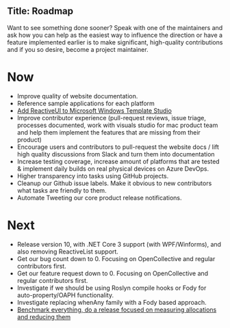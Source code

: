 Title: Roadmap
---

Want to see something done sooner? Speak with one of the maintainers and ask how you can help as the easiest way to influence the direction or have a feature implemented earlier is to make significant, high-quality contributions and if you so desire, become a project maintainer.

# Now
- Improve quality of website documentation.
- Reference sample applications for each platform
- [Add ReactiveUI to Microsoft Windows Template Studio](https://github.com/reactiveui/ReactiveUI/issues/1516)
- Improve contributor experience (pull-request reviews, issue triage, processes documented, work with visuals studio for mac product team and help them implement the features that are missing from their product)
- Encourage users and contributors to pull-request the website docs / lift high quality discussions from Slack and turn them into documentation
- Increase testing coverage, increase amount of platforms that are tested & implement daily builds on real physical devices on Azure DevOps.
- Higher transparency into tasks using GitHub projects.
- Cleanup our Github issue labels. Make it obvious to new contributors what tasks are friendly to them.
- Automate Tweeting our core product release notifications.

# Next
- Release version 10, with .NET Core 3 support (with WPF/Winforms), and also removing ReactiveList support.
- Get our bug count down to 0. Focusing on OpenCollective and regular contributors first.
- Get our feature request down to 0. Focusing on OpenCollective and regular contributors first.
- Investigate if we should be using Roslyn compile hooks or Fody for auto-property/OAPH functionality.
- Investigate replacing whenAny family with a Fody based approach.
- [Benchmark everything, do a release focused on measuring allocations and reducing them](https://github.com/reactiveui/ReactiveUI/issues?q=is%3Aissue+is%3Aopen+label%3Aperformance)